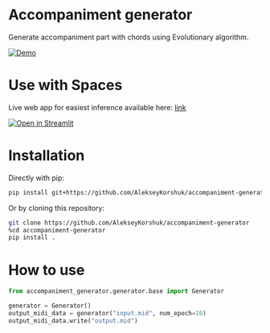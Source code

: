 # Accompaniment generator

Generate accompaniment part with chords using Evolutionary algorithm.

[![Demo](https://i.postimg.cc/Xq7QKDTp/Before-2.png)](https://postimg.cc/34VXY9rT)

# Use with Spaces

Live web app for easiest inference available
here: [link](https://huggingface.co/spaces/AlekseyKorshuk/accompaniment-generator)

[![Open in Streamlit](https://static.streamlit.io/badges/streamlit_badge_black_white.svg)](https://huggingface.co/spaces/AlekseyKorshuk/accompaniment-generator)

# Installation

Directly with pip:

```bash
pip install git+https://github.com/AlekseyKorshuk/accompaniment-generator
```

Or by cloning this repository:

```bash
git clone https://github.com/AlekseyKorshuk/accompaniment-generator
%cd accompaniment-generator
pip install .
```

# How to use

```python
from accompaniment_generator.generator.base import Generator

generator = Generator()
output_midi_data = generator("input.mid", num_epoch=10)
output_midi_data.write("output.mid")
```